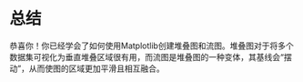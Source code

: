 # 总结

恭喜你！你已经学会了如何使用Matplotlib创建堆叠图和流图。堆叠图对于将多个数据集可视化为垂直堆叠区域很有用，而流图是堆叠图的一种变体，其基线会“摆动”，从而使图的区域更加平滑且相互融合。
